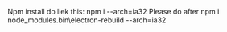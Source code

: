 Npm install do liek this:
    npm i --arch=ia32
Please do after npm i
    node_modules\.bin\electron-rebuild --arch=ia32